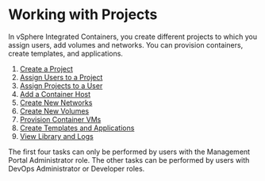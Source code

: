 # Working with Projects #

In vSphere Integrated Containers, you create different projects to which you assign users, add volumes and networks. You can provision containers, create templates, and applications.

1. [Create a Project](../vic_cloud_admin/create_projects.md)
1. [Assign Users to a Project](../vic_cloud_admin/add_users.md)
1. [Assign Projects to a User](../vic_cloud_admin/assign_project_to_user.md)
1. [Add a Container Host](add_container_host.md)
1. [Create New Networks](create_network.md)
1. [Create New Volumes](create_volumes.md)
1. [Provision Container VMs](provision_containers_portal.md)
1. [Create Templates and Applications](creating_applications_and_templates.md)
1. [View Library and Logs](view_library_and_logs.md)

The first four tasks can only be performed by users with the Management Portal Administrator role. The other tasks can be performed by users with DevOps Administrator or Developer roles.